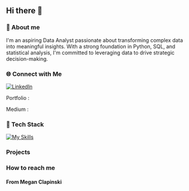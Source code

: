 ## Hi there 👋

### 🚀 About me
I'm an aspiring Data Analyst passionate about transforming complex data into meaningful insights. With a strong foundation in Python, SQL, and statistical analysis, I'm committed to leveraging data to drive strategic decision-making. 
### 🌐 Connect with Me 

<a href="https://www.linkedin.com/in/megan-clapinski-67b5622ab/" target="_blank"><img src="https://img.shields.io/badge/LinkedIn-%230077B5.svg?&style=flat-square&logo=linkedin&logoColor=white" alt="LinkedIn"></a>

Portfolio : 

Medium : 

### 👾 Tech Stack
[![My Skills](https://skillicons.dev/icons?i=js,html,css,bootstrap,mongodb,mysql,py)](https://skillicons.dev)
### Projects 


### How to reach me 


#### From Megan Clapinski 


